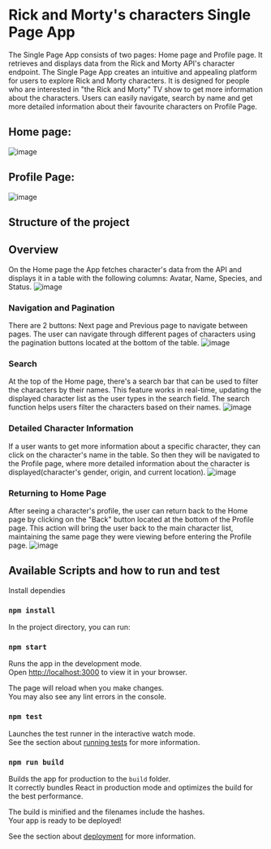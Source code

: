# Rick and Morty's characters Single Page App
The Single Page App consists of two pages: Home page and Profile page. It retrieves and displays data from the Rick and Morty API's character endpoint. The Single Page App creates an intuitive and appealing platform for users to explore Rick and Morty characters. It is designed for people who are interested in "the Rick and Morty" TV show to get more information about the characters. Users can easily navigate, search by name and get more detailed information about their favourite characters on Profile Page.
## Home page:
![image](https://github.com/zhypargulk/genesys_task/assets/130022154/6aff8fdb-b213-4586-9e95-b6a7c18d973e)
## Profile Page:
![image](https://github.com/zhypargulk/genesys_task/assets/130022154/4e7c7be9-dd98-492f-b706-ba20614a7e6c)


## Structure of the project

## Overview
On the Home page the App fetches character's data from the API and displays it in a table with the following columns: Avatar, Name, Species, and Status.
![image](https://github.com/zhypargulk/genesys_task/assets/130022154/e7801ec2-1350-41cf-89ed-df05e4cba723)


### Navigation and Pagination

There are 2 buttons: Next page and Previous page to navigate between pages. The user can navigate through different pages of characters using the pagination buttons located at the bottom of the table.
![image](https://github.com/zhypargulk/genesys_task/assets/130022154/eb08582c-5bc0-4e24-813f-18a16d286661)


### Search
At the top of the Home page, there's a search bar that can be used to filter the characters by their names. This feature works in real-time, updating the displayed character list as the user types in the search field. The search function helps users filter the characters based on their names.
![image](https://github.com/zhypargulk/genesys_task/assets/130022154/9dae1216-0749-4393-b9e8-9fb5adc72a2c)


### Detailed Character Information
If a user wants to get more information about a specific character, they can click on the character's name in the table. So then they will be navigated to the Profile page, where more detailed information about the character is displayed(character's gender, origin, and current location).
![image](https://github.com/zhypargulk/genesys_task/assets/130022154/2fcd8de7-20c2-4dc5-a322-d377cbbcc72d)


### Returning to Home Page
After seeing a character's profile, the user can return back to the Home page by clicking on the "Back" button located at the bottom of the Profile page. This action will bring the user back to the main character list, maintaining the same page they were viewing before entering the Profile page.
![image](https://github.com/zhypargulk/genesys_task/assets/130022154/7c1f3768-5d74-4fe2-bbd2-a99f6f90dc3b)

## Available Scripts and how to run and test 
Install dependies

### `npm install`
In the project directory, you can run:

### `npm start`

Runs the app in the development mode.\
Open [http://localhost:3000](http://localhost:3000) to view it in your browser.

The page will reload when you make changes.\
You may also see any lint errors in the console.

### `npm test`

Launches the test runner in the interactive watch mode.\
See the section about [running tests](https://facebook.github.io/create-react-app/docs/running-tests) for more information.

### `npm run build`

Builds the app for production to the `build` folder.\
It correctly bundles React in production mode and optimizes the build for the best performance.

The build is minified and the filenames include the hashes.\
Your app is ready to be deployed!

See the section about [deployment](https://facebook.github.io/create-react-app/docs/deployment) for more information.

